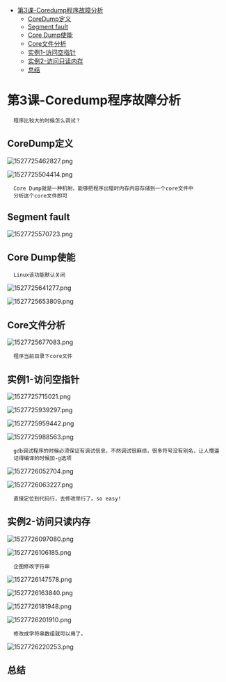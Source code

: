 <!-- TOC depthFrom:1 depthTo:6 withLinks:1 updateOnSave:1 orderedList:0 -->

- [第3课-Coredump程序故障分析](#第3课-coredump程序故障分析)
	- [CoreDump定义](#coredump定义)
	- [Segment fault](#segment-fault)
	- [Core Dump使能](#core-dump使能)
	- [Core文件分析](#core文件分析)
	- [实例1-访问空指针](#实例1-访问空指针)
	- [实例2-访问只读内存](#实例2-访问只读内存)
	- [总结](#总结)

<!-- /TOC -->
# 第3课-Coredump程序故障分析

      程序比较大的时候怎么调试？

## CoreDump定义

![1527725462827.png](image/1527725462827.png)

![1527725504414.png](image/1527725504414.png)

      Core Dump就是一种机制，能够把程序出错时内存内容存储到一个core文件中
      分析这个core文件即可

## Segment fault

![1527725570723.png](image/1527725570723.png)

## Core Dump使能

      Linux该功能默认关闭

![1527725641277.png](image/1527725641277.png)

![1527725653809.png](image/1527725653809.png)

## Core文件分析

![1527725677083.png](image/1527725677083.png)

      程序当前目录下core文件

## 实例1-访问空指针

![1527725715021.png](image/1527725715021.png)

![1527725939297.png](image/1527725939297.png)

![1527725959442.png](image/1527725959442.png)

![1527725988563.png](image/1527725988563.png)

      gdb调试程序的时候必须保证有调试信息，不然调试很麻烦，很多符号没有别名，让人懵逼
      记得编译的时候加-g选项

![1527726052704.png](image/1527726052704.png)

![1527726063227.png](image/1527726063227.png)

      直接定位到代码行，去修改举行了。so easy!

## 实例2-访问只读内存

![1527726097080.png](image/1527726097080.png)

![1527726106185.png](image/1527726106185.png)

      企图修改字符串

![1527726147578.png](image/1527726147578.png)

![1527726163840.png](image/1527726163840.png)

![1527726181948.png](image/1527726181948.png)

![1527726201910.png](image/1527726201910.png)

      修改成字符串数组就可以用了。

![1527726220253.png](image/1527726220253.png)

## 总结
